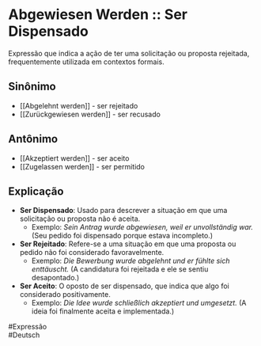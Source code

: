 # Abgewiesen Werden :: Ser Dispensado
Expressão que indica a ação de ter uma solicitação ou proposta rejeitada, frequentemente utilizada em contextos formais.

## Sinônimo
- [[Abgelehnt werden]] - ser rejeitado  
- [[Zurückgewiesen werden]] - ser recusado  

## Antônimo
- [[Akzeptiert werden]] - ser aceito  
- [[Zugelassen werden]] - ser permitido  

## Explicação
- **Ser Dispensado**: Usado para descrever a situação em que uma solicitação ou proposta não é aceita.
  - Exemplo: *Sein Antrag wurde abgewiesen, weil er unvollständig war.* (Seu pedido foi dispensado porque estava incompleto.)
- **Ser Rejeitado**: Refere-se a uma situação em que uma proposta ou pedido não foi considerado favoravelmente.
  - Exemplo: *Die Bewerbung wurde abgelehnt und er fühlte sich enttäuscht.* (A candidatura foi rejeitada e ele se sentiu desapontado.)
- **Ser Aceito**: O oposto de ser dispensado, que indica que algo foi considerado positivamente.
  - Exemplo: *Die Idee wurde schließlich akzeptiert und umgesetzt.* (A ideia foi finalmente aceita e implementada.)

#Expressão  
#Deutsch